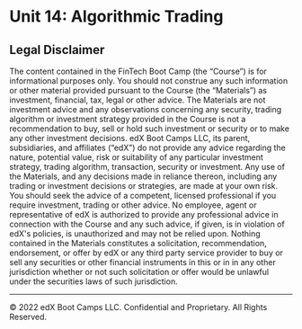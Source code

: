 # Unit 14: Algorithmic Trading

## Legal Disclaimer

The content contained in the FinTech Boot Camp (the “Course”) is for informational purposes only. You should not construe any such information or other material provided pursuant to the Course (the “Materials”) as investment, financial, tax, legal or other advice. The Materials are not investment advice and any observations concerning any security, trading algorithm or investment strategy provided in the Course is not a recommendation to buy, sell or hold such investment or security or to make any other investment decisions. edX Boot Camps LLC, its parent, subsidiaries, and affiliates (“edX”) do not provide any advice regarding the nature, potential value, risk or suitability of any particular investment strategy, trading algorithm, transaction, security or investment. Any use of the Materials, and any decisions made in reliance thereon, including any trading or investment decisions or strategies, are made at your own risk.  You should seek the advice of a competent, licensed professional if you require investment, trading or other advice. No employee, agent or representative of edX is authorized to provide any professional advice in connection with the Course and any such advice, if given, is in violation of edX's policies, is unauthorized and may not be relied upon. Nothing contained in the Materials constitutes a solicitation, recommendation, endorsement, or offer by edX or any third party service provider to buy or sell any securities or other financial instruments in this or in in any other jurisdiction whether or not such solicitation or offer would be unlawful under the securities laws of such jurisdiction.

---

© 2022 edX Boot Camps LLC. Confidential and Proprietary. All Rights Reserved.
